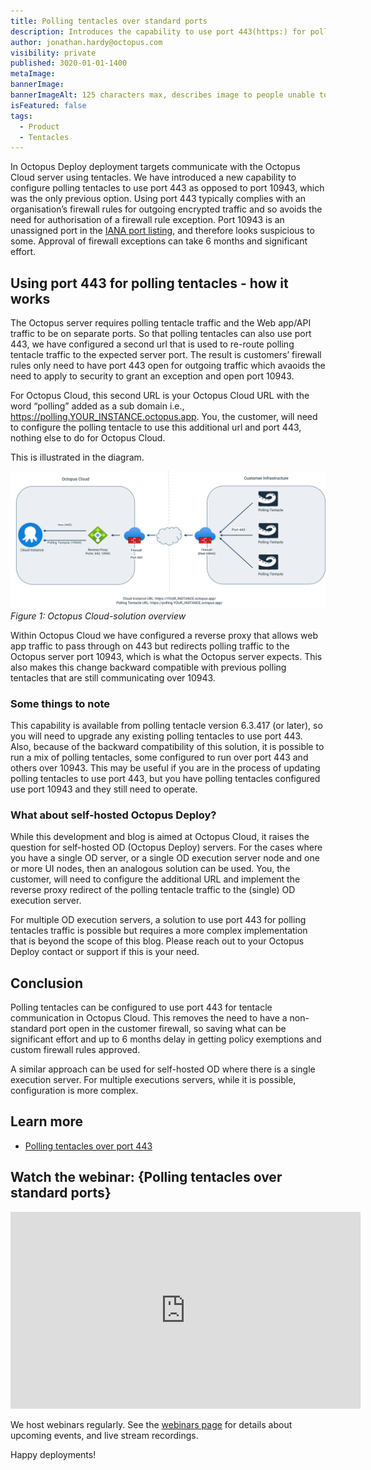 ```yaml
---
title: Polling tentacles over standard ports
description: Introduces the capability to use port 443(https:) for polling tentacles instead of the non-standard 10943. 
author: jonathan.hardy@octopus.com
visibility: private
published: 3020-01-01-1400
metaImage: 
bannerImage: 
bannerImageAlt: 125 characters max, describes image to people unable to see it.
isFeatured: false
tags: 
  - Product
  - Tentacles
---
```


In Octopus Deploy deployment targets communicate with the Octopus Cloud server using tentacles. We have introduced a new capability to configure polling tentacles to use port 443 as opposed to port 10943, which was the only previous option. Using port 443 typically complies with an organisation’s firewall rules for outgoing encrypted traffic and so avoids the need for authorisation of a firewall rule exception. Port 10943 is an unassigned port in the [IANA port listing](https://www.iana.org/assignments/service-names-port-numbers/service-names-port-numbers.xhtml?&page=120), and therefore looks suspicious to some. Approval of firewall exceptions can take 6 months and significant effort.

## Using port 443 for polling tentacles - how it works

The Octopus server requires polling tentacle traffic and the Web app/API traffic to be on separate ports. So that polling tentacles can also use port 443, we have configured a second url that is used to re-route polling tentacle traffic to the expected server port. The result is customers’ firewall rules only need to have port 443 open for outgoing traffic which avaoids the need to apply to security to grant an exception and open port 10943.

For Octopus Cloud, this second URL is your Octopus Cloud URL with the word “polling” added as a sub domain i.e., https://polling.YOUR_INSTANCE.octopus.app. You, the customer, will need to configure the polling tentacle to use this additional url and port 443, nothing else to do for Octopus Cloud.

This is illustrated in the diagram.

![an image shows polling tentacles configured to use a second url and port 443 so that traffic passes unhindered through the customer firewall. It then shows the traffic entering the Octopus Cloud firewall on 443 and being redirected to port 10943 on the Octopus server.](OC-polling-tentacles-over-443.png "width=500")*Figure 1: Octopus Cloud-solution overview*

Within Octopus Cloud we have configured a reverse proxy that allows web app traffic to pass through on 443 but redirects polling traffic to the Octopus server port 10943, which is what the Octopus server expects. This also makes this change backward compatible with previous polling tentacles that are still communicating over 10943.

### Some things to note

This capability is available from polling tentacle version 6.3.417 (or later), so you will need to upgrade any existing polling tentacles to use port 443. Also, because of the backward compatibility of this solution, it is possible to run a mix of polling tentacles, some configured to run over port 443 and others over 10943. This may be useful if you are in the process of updating polling tentacles to use port 443, but you have polling tentacles configured use port 10943 and they still need to operate.

### What about self-hosted Octopus Deploy?

While this development and blog is aimed at Octopus Cloud, it raises the question for self-hosted OD (Octopus Deploy) servers. For the cases where you have a single OD server, or a single OD execution server node and one or more UI nodes, then an analogous solution can be used. You, the customer, will need to configure the additional URL and implement the reverse proxy redirect of the polling tentacle traffic to the (single) OD execution server.

For multiple OD execution servers, a solution to use port 443 for polling tentacles traffic is possible but requires a more complex implementation that is beyond the scope of this blog. Please reach out to your Octopus Deploy contact or support if this is your need.

## Conclusion

Polling tentacles can be configured to use port 443 for tentacle communication in Octopus Cloud. This removes the need to have a non-standard port open in the customer firewall, so saving what can be significant effort and up to 6 months delay in getting policy exemptions and custom firewall rules approved.

A similar approach can be used for self-hosted OD where there is a single execution server. For multiple executions servers, while it is possible, configuration is more complex.

## Learn more

- [Polling tentacles over port 443](https://octopus.com/docs/infrastructure/deployment-targets/tentacle/polling-tentacles-over-port-443)


## Watch the webinar: {Polling tentacles over standard ports}

<iframe width="560" height="315" src="https://youtu.be/a4yeAwWwXi8" title="YouTube video player" frameborder="0" allow="accelerometer; autoplay; clipboard-write; encrypted-media; gyroscope; picture-in-picture" allowfullscreen></iframe>

We host webinars regularly. See the [webinars page](https://octopus.com/events) for details about upcoming events, and live stream recordings.

Happy deployments!
